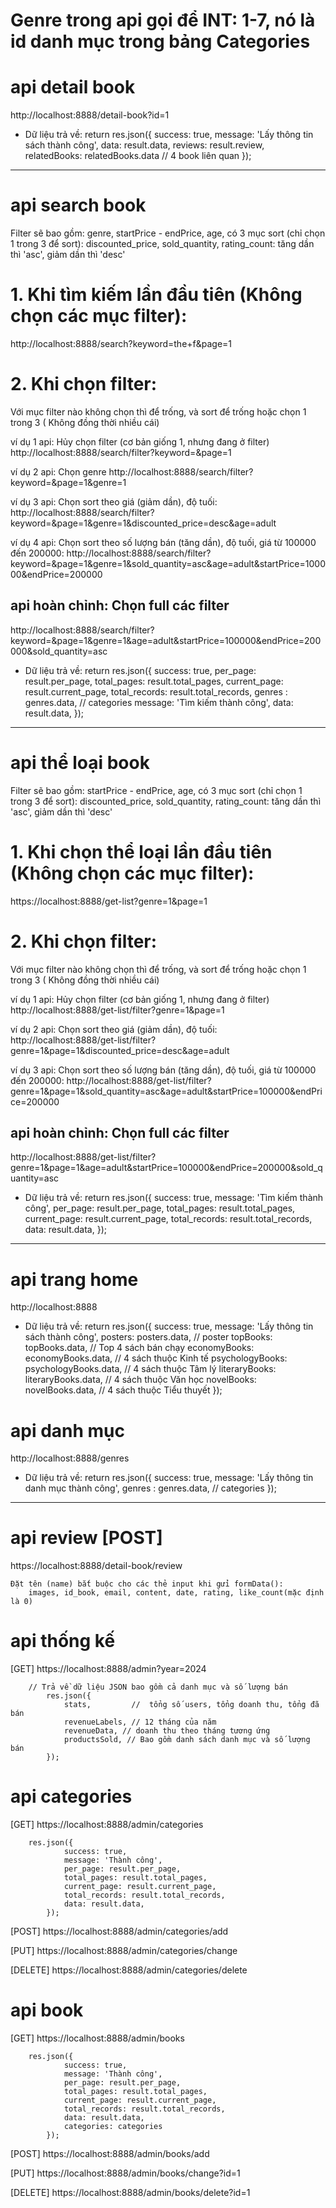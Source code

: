 # Genre trong api gọi để INT: 1-7, nó là id danh mục trong bảng Categories

# api detail book
http://localhost:8888/detail-book?id=1

 - Dữ liệu trả về:  return res.json({
                        success: true,
                        message: 'Lấy thông tin sách thành công',
                        data: result.data,
                        reviews: result.review,              
                        relatedBooks: relatedBooks.data      // 4 book liên quan
                    });

---------------------------------------------
# api search book
Filter sẽ bao gồm: genre, startPrice - endPrice, age, có 3 mục sort (chỉ chọn 1 trong 3 để sort): discounted_price, sold_quantity, rating_count: tăng dần thì 'asc', giảm dần thì 'desc'
# 1. Khi tìm kiếm lần đầu tiên (Không chọn các mục filter):
http://localhost:8888/search?keyword=the+f&page=1

# 2. Khi chọn filter:
Với mục filter nào không chọn thì để trống, và sort để trống hoặc chọn 1 trong 3 ( Không đồng thời nhiều cái)

ví dụ 1 api: Hủy chọn filter (cơ bản giống 1, nhưng đang ở filter)
http://localhost:8888/search/filter?keyword=&page=1

ví dụ 2 api: Chọn genre
http://localhost:8888/search/filter?keyword=&page=1&genre=1

ví dụ 3 api: Chọn sort theo giá (giảm dần), độ tuối:
http://localhost:8888/search/filter?keyword=&page=1&genre=1&discounted_price=desc&age=adult

ví dụ 4 api: Chọn sort theo số lượng bán (tăng dần), độ tuối, giá từ 100000 đến 200000:
http://localhost:8888/search/filter?keyword=&page=1&genre=1&sold_quantity=asc&age=adult&startPrice=100000&endPrice=200000

## api hoàn chỉnh: Chọn full các filter

http://localhost:8888/search/filter?keyword=&page=1&genre=1&age=adult&startPrice=100000&endPrice=200000&sold_quantity=asc

 - Dữ liệu trả về:  return res.json({
                        success: true,
                        per_page: result.per_page,
                        total_pages: result.total_pages,
                        current_page: result.current_page,
                        total_records: result.total_records,
                        genres : genres.data,                   // categories
                        message: 'Tìm kiếm thành công',
                        data: result.data,
                    });

----------------------------------------------
# api thể loại book
Filter sẽ bao gồm: startPrice - endPrice, age, có 3 mục sort (chỉ chọn 1 trong 3 để sort): discounted_price, sold_quantity, rating_count: tăng dần thì 'asc', giảm dần thì 'desc'
# 1. Khi chọn thể loại lần đầu tiên (Không chọn các mục filter):
https://localhost:8888/get-list?genre=1&page=1

# 2. Khi chọn filter:
Với mục filter nào không chọn thì để trống, và sort để trống hoặc chọn 1 trong 3 ( Không đồng thời nhiều cái)

ví dụ 1 api: Hủy chọn filter (cơ bản giống 1, nhưng đang ở filter)
http://localhost:8888/get-list/filter?genre=1&page=1

ví dụ 2 api: Chọn sort theo giá (giảm dần), độ tuối:
http://localhost:8888/get-list/filter?genre=1&page=1&discounted_price=desc&age=adult

ví dụ 3 api: Chọn sort theo số lượng bán (tăng dần), độ tuối, giá từ 100000 đến 200000:
http://localhost:8888/get-list/filter?genre=1&page=1&sold_quantity=asc&age=adult&startPrice=100000&endPrice=200000

## api hoàn chỉnh: Chọn full các filter

http://localhost:8888/get-list/filter?genre=1&page=1&age=adult&startPrice=100000&endPrice=200000&sold_quantity=asc

 - Dữ liệu trả về:  return res.json({
                        success: true,
                        message: 'Tìm kiếm thành công',
                        per_page: result.per_page,
                        total_pages: result.total_pages,
                        current_page: result.current_page,
                        total_records: result.total_records,
                        data: result.data,
                    });

----------------------------------------------
# api trang home
http://localhost:8888

 - Dữ liệu trả về:  return res.json({
                        success: true,
                        message: 'Lấy thông tin sách thành công',
                        posters: posters.data,                  // poster
                        topBooks: topBooks.data,                // Top 4 sách bán chạy
                        economyBooks: economyBooks.data,        // 4 sách thuộc Kinh tế
                        psychologyBooks: psychologyBooks.data,  // 4 sách thuộc Tâm lý
                        literaryBooks: literaryBooks.data,      // 4 sách thuộc Văn học
                        novelBooks: novelBooks.data,            // 4 sách thuộc Tiểu thuyết
                    });

# api danh mục
http://localhost:8888/genres

 - Dữ liệu trả về:  return res.json({
                    success: true,
                    message: 'Lấy thông tin danh mục thành công',
                    genres : genres.data,                   // categories
                });



---------------------------------------------------------------------------------------
# api review [POST]

https://localhost:8888/detail-book/review

    Đặt tên (name) bắt buộc cho các thẻ input khi gửi formData():
        images, id_book, email, content, date, rating, like_count(mặc định là 0)

# api thống kế

[GET] https://localhost:8888/admin?year=2024

        // Trả về dữ liệu JSON bao gồm cả danh mục và số lượng bán
            res.json({
                stats,         //  tổng số users, tổng doanh thu, tổng đã bán
                revenueLabels, // 12 tháng của năm
                revenueData, // doanh thu theo tháng tương ứng
                productsSold, // Bao gồm danh sách danh mục và số lượng bán
            });

# api categories

[GET] https://localhost:8888/admin/categories

        res.json({
                success: true,
                message: 'Thành công',
                per_page: result.per_page,
                total_pages: result.total_pages,
                current_page: result.current_page,
                total_records: result.total_records,
                data: result.data,
            });

[POST] https://localhost:8888/admin/categories/add

[PUT] https://localhost:8888/admin/categories/change

[DELETE] https://localhost:8888/admin/categories/delete

# api book

[GET] https://localhost:8888/admin/books

        res.json({
                success: true,
                message: 'Thành công',
                per_page: result.per_page,
                total_pages: result.total_pages,
                current_page: result.current_page,
                total_records: result.total_records,
                data: result.data,
                categories: categories
            });

[POST] https://localhost:8888/admin/books/add

[PUT] https://localhost:8888/admin/books/change?id=1

[DELETE] https://localhost:8888/admin/books/delete?id=1





